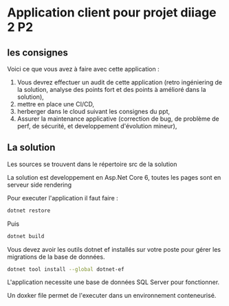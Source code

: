 # Application client pour projet diiage 2 P2

## les consignes 
Voici ce que vous avez à faire avec cette application : 

1. Vous devrez effectuer un audit de cette application (retro ingéniering de la solution, analyse des points fort et des points à amélioré dans la solution),
2. mettre en place une CI/CD,
3. herberger dans le cloud suivant les consignes du ppt, 
4. Assurer la maintenance applicative (correction de bug, de problème de perf, de sécurité, et developpement d'évolution mineur),

## La solution

Les sources se trouvent dans le répertoire src de la solution 

La solution est developpement en Asp.Net Core 6, toutes les pages sont en serveur side rendering

Pour executer l'application il faut faire :

```bash
dotnet restore
```    
Puis
```bash
dotnet build
```

Vous devez avoir les outils dotnet ef installés sur votre poste pour gérer les migrations de la base de données.
```bash
dotnet tool install --global dotnet-ef
```

L'application necessite une base de données SQL Server pour fonctionner. 

Un doxker file permet de l'executer dans un environnement conteneurisé. 